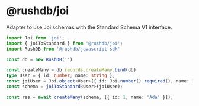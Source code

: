 # @rushdb/joi

Adapter to use Joi schemas with the Standard Schema V1 interface.

```ts
import Joi from 'joi';
import { joiToStandard } from '@rushdb/joi';
import RushDB from '@rushdb/javascript-sdk'

const db = new RushDB('')

const createMany = db.records.createMany.bind(db)
type User = { id: number; name: string };
const joiUser = Joi.object<User>({ id: Joi.number().required(), name: Joi.string().required() });
const schema = joiToStandard<User>(joiUser);

const res = await createMany(schema, [{ id: 1, name: 'Ada' }]);
```
